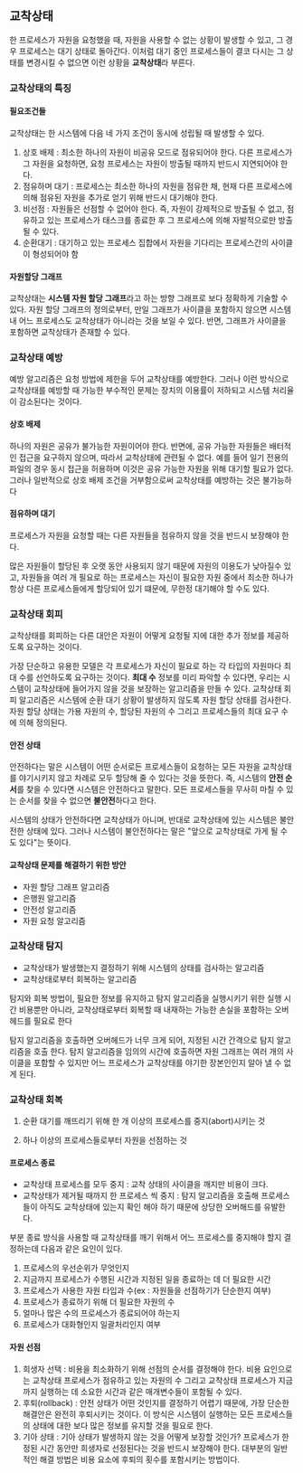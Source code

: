 ## 교착상태

한 프로세스가 자원을 요청했을 때, 자원을 사용할 수 없는 상황이 발생할 수 있고, 그 경우 프로세스는 대기 상태로 돌아간다. 이처럼 대기 중인 프로세스들이 결코 다시는 그 상태를 변경시킬 수 없으면 이런 상황을 **교착상태**라 부른다.



### 교착상태의 특징

#### 필요조건들

교착상태는 한 시스템에 다음 네 가지 조건이 동시에 성립될 때 발생할 수 있다.

1. 상호 배제 : 최소한 하나의 자원이 비공유 모드로 점유되어야 한다. 다른 프로세스가 그 자원을 요청하면, 요청 프로세스는 자원이 방출될 때까지 반드시 지연되어야 한다.
2. 점유하며 대기 : 프로세스는 최소한 하나의 자원을 점유한 채, 현재 다른 프로세스에 의해 점유된 자원을 추가로 얻기 위해 반드시 대기해야 한다.
3. 비선점 : 자원들은 선점할 수 없어야 한다. 즉, 자원이 강제적으로 방출될 수 없고, 점유하고 있는 프로세스가 태스크를 종료한 후 그 프로세스에 의해 자발적으로만 방출될 수 있다.
4. 순환대기 : 대기하고 있는 프로세스 집합에서 자원을 기다리는 프로세스간의 사이클이 형성되어야 함



#### 자원할당 그래프

교착상태는 **시스템 자원 할당 그래프**라고 하는 방향 그래프로 보다 정확하게 기술할 수 있다. 자원 할당 그래프의 정의로부터, 만일 그래프가 사이클을 포함하지 않으면 시스템 내 어느 프로세스도 교착상태가 아니라는 것을 보일 수 있다. 반면, 그래프가 사이클을 포함하면 교착상태가 존재할 수 있다.



### 교착상태 예방

예방 알고리즘은 요청 방법에 제한을 두어 교착상태를 예방한다. 그러나 이런 방식으로 교착상태를 예방할 때 가능한 부수적인 문제는 장치의 이용률이 저하되고 시스템 처리율이 감소된다는 것이다.

#### 상호 배제

하나의 자원은 공유가 불가능한 자원이어야 한다. 반면에, 공유 가능한 자원들은 배터적인 접근을 요구하지 않으며, 따라서 교착상태에 관련될 수 없다. 예를 들어 일기 전용의 파일의 경우 동시 접근을 허용하며 이것은 공유 가능한 자원을 위해 대기할 필요가 없다. 그러나 일반적으로 상호 배제 조건을 거부함으로써 교착상태를 예방하는 것은 불가능하다

#### 점유하며 대기

프로세스가 자원을 요청할 때는 다른 자원들을 점유하지 않을 것을 반드시 보장해야 한다.

많은 자원들이 할당된 후 오랫 동안 사용되지 않기 때문에 자원의 이용도가 낮아질수 있고,  자원들을 여러 개 필요로 하는 프로세스는 자신이 필요한 자원 중에서 최소한 하나가 항상 다른 프로세스들에게 할당되어 있기 떄문에, 무한정 대기해야 할 수도 있다.



### 교착상태 회피

교착상태를 회피하는 다른 대안은 자원이 어떻게 요청될 지에 대한 추가 정보를 제공하도록 요구하는 것이다.

가장 단순하고 유용한 모델은 각 프로세스가 자신이 필요로 하는 각 타입의 자원마다 최대 수를 선언하도록 요구하는 것이다. **최대 수** 정보를 미리 파악할 수 있다면, 우리는 시스템이 교착상태에 들어가지 않을 것을 보장하는 알고리즘을 만들 수 있다. 교착상태 회피 알고리즘은 시스템에 순환 대기 상황이 발생하지 않도록 자원 할당 상태를 검사한다. 자원 할당 상태는 가용 자원의 수, 할당된 자원의 수 그리고 프로세스들의 최대 요구 수에 의해 정의된다.



#### 안전 상태

안전하다는 말은 시스템이 어떤 순서로든 프로세스들이 요청하는 모든 자원을 교착상태를 야기시키지 않고 차례로 모두 할당해 줄 수 있다는 것을 뜻한다. 즉, 시스템의 **안전 순서**를 찾을 수 있다면 시스템은 안전하다고 말한다. 모든 프로세스들을 무사히 마칠 수 있는 순서를 찾을 수 없으면 **불안전**하다고 한다.

시스템의 상태가 안전하다면 교착상태가 아니며, 반대로 교착상태에 있는 시스템은 불안전한 상태에 있다. 그러나 시스템이 불안전하다는 말은 "앞으로 교착상태로 가게 될 수도 있다"는 뜻이다. 



#### 교착상태 문제를 해결하기 위한 방안

- 자원 할당 그래프 알고리즘
- 은행원 알고리즘
- 안전성 알고리즘
- 자원 요청 알고리즘



### 교착상태 탐지

- 교착상태가 발생했는지 결정하기 위해 시스템의 상태를 검사하는 알고리즘
- 교착상태로부터 회복하는 알고리즘

탐지와 회복 방법이, 필요한 정보를 유지하고 탐지 알고리즘을 실행시키기 위한 실행 시간 비용뿐만 아니라, 교착상태로부터 회복할 때 내재하는 가능한 손실을 포함하는 오버헤드를 필요로 한다

탐지 알고리즘을 호출하면 오버헤드가 너무 크게 되어, 지정된 시간 간격으로 탐지 알고리즘을 호출 한다. 탐지 알고리즘을 임의의 시간에 호출하면 자원 그래프는 여러 개의 사이클을 포함할 수 있지만 어느 프로세스가 교착상태를 야기한 장본인인지 알아 낼 수 없게 된다.



### 교착상태 회복

1. 순환 대기를 깨뜨리기 위해 한 개 이상의 프로세스를 중지(abort)시키는 것

2. 하나 이상의 프로세스들로부터 자원을 선점하는 것



#### 프로세스 종료

- 교착상태 프로세스를 모두 중지 : 교착 상태의 사이클을 깨지만 비용이 크다.
- 교착상태가 제거될 때까지 한 프로세스 씩 중지 : 탐지 알고리즘을 호출해 프로세스들이 아직도 교착상태에 있는지 확인 해야 하기 때문에 상당한 오버해드를 유발한다.



부분 종료 방식을 사용할 때 교착상태를 깨기 위해서 어느 프로세스를 중지해야 할지 결정하는데 다음과 같은 요인이 있다.

1. 프로세스의 우선순위가 무엇인지
2. 지금까지 프로세스가 수행된 시간과 지정된 일을 종료하는 데 더 필요한 시간
3. 프로세스가 사용한 자원 타입과 수(ex : 자원들을 선점하기가 단순한지 여부)
4. 프로세스가 종료하기 위해 더 필요한 자원의 수
5. 얼마나 많은 수의 프로세스가 종료되어야 하는지
6. 프로세스가 대화형인지 일괄처리인지 여부



#### 자원 선점

1. 희생자 선택 : 비용을 최소화하기 위해 선점의 순서를 결정해야 한다. 비용 요인으로는 교착상태 프로세스가 점유하고 있는 자원의 수 그리고 교착상태 프로세스가 지금까지 실행하는 데 소요한 시간과 같은 매개변수들이 포함될 수 있다.
2. 후퇴(rollback) : 안전 상태가 어떤 것인지를 결정하기 어렵기 때문에, 가장 단순한 해결안은 완전히 후퇴시키는 것이다. 이 방식은 시스템이 실행하는 모든 프로세스들의 상태에 대한 보다 많은 정보를 유지할 것을 필요로 한다.
3. 기아 상태 : 기아 상태가 발생하지 않는 것을 어떻게 보장할 것인가? 프로세스가 한정된 시간 동안만 희생자로 선정된다는 것을 반드시 보장해야 한다. 대부분의 일반적인 해결 방법은 비용 요소에 후퇴의 횟수를 포함시키는 방법이다. 